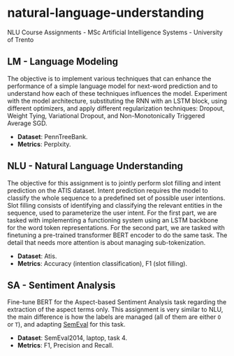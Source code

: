 # natural-language-understanding
NLU Course Assignments - MSc Artificial Intelligence Systems - University of Trento

## LM - Language Modeling
The objective is to implement various techniques that can enhance the performance of a simple language model for next-word prediction and to understand how each of these techniques influences the model. Experiment with the model architecture, substituting the RNN with an LSTM block, using different optimizers, and apply different regularization techniques: Dropout, Weight Tying, Variational Dropout, and Non-Monotonically Triggered Average SGD.

- **Dataset**: PennTreeBank.
- **Metrics**: Perplxity.

## NLU - Natural Language Understanding
The objective for this assignment is to jointly perform slot filling and intent prediction on the ATIS dataset. Intent prediction requires the model to classify the whole sequence to a predefined set of possible user intentions. Slot filling consists of identifying and classifying the relevant entities in the sequence, used to parameterize the user intent. For the first part, we are tasked with implementing a functioning system using an LSTM backbone for the word token representations. For the second part, we are tasked with finetuning a pre-trained transformer BERT encoder to do the same task. The detail that needs more attention is about managing sub-tokenization.

- **Dataset**: Atis.
- **Metrics**: Accuracy (intention classification), F1 (slot filling).

## SA - Sentiment Analysis
Fine-tune BERT  for the Aspect-based Sentiment Analysis task regarding the extraction of the aspect terms only. This assignment is very similar to NLU, the main difference is how the labels are managed (all of them are either `O` or `T`), and adapting [SemEval](https://github.com/lixin4ever/E2E-TBSA/blob/master/evals.py) for this task.

- **Dataset**: SemEval2014, laptop, task 4.
- **Metrics**: F1, Precision and Recall.
